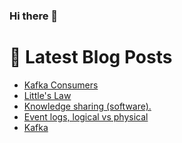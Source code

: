 ### Hi there 👋



# 📩 Latest Blog Posts 
<!-- BLOG-POST-LIST:START -->
- [Kafka Consumers](http://shanehowearth.com/kafka-consumers)
- [Little&#39;s Law](http://shanehowearth.com/littles-law)
- [Knowledge sharing &lpar;software&rpar;.](http://shanehowearth.com/knowledge-sharing-software)
- [Event logs, logical vs physical](http://shanehowearth.com/event-logs-logical-vs-physical)
- [Kafka](http://shanehowearth.com/kafka)
<!-- BLOG-POST-LIST:END -->
